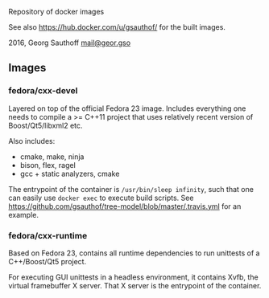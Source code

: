 Repository of docker images

See also https://hub.docker.com/u/gsauthof/ for the built images.

2016, Georg Sauthoff <mail@geor.gso>


## Images

### fedora/cxx-devel

Layered on top of the official Fedora 23 image. Includes everything one needs
to compile a >= C++11 project that uses relatively recent version of Boost/Qt5/libxml2 etc.

Also includes:

- cmake, make, ninja
- bison, flex, ragel
- gcc + static analyzers, cmake

The entrypoint of the container is `/usr/bin/sleep infinity`, such that one can easily use
`docker exec` to execute build scripts. See https://github.com/gsauthof/tree-model/blob/master/.travis.yml for an example.

### fedora/cxx-runtime

Based on Fedora 23, contains all runtime dependencies to run unittests of a C++/Boost/Qt5 project.

For executing GUI unittests in a headless environment, it contains Xvfb, the
virtual framebuffer X server. That X server is the entrypoint of the container.

